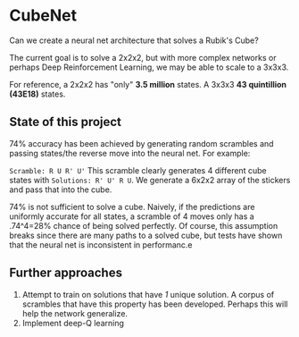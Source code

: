 # CubeNet

Can we create a neural net architecture that solves a Rubik's Cube?

The current goal is to solve a 2x2x2, but with more complex networks or perhaps Deep Reinforcement Learning, we
may be able to scale to a 3x3x3.

For reference, a 2x2x2 has "only" **3.5 million** states. A 3x3x3 **43 quintillion (43E18)** states.

## State of this project

74% accuracy has been achieved by generating random scrambles and passing states/the reverse move into
the neural net. For example:

`Scramble: R U R' U'` This scramble clearly generates 4 different cube states with
`Solutions: R' U' R U`. We generate a 6x2x2 array of the stickers and pass that
into the cube.

74% is not sufficient to solve a cube. Naively, if the predictions are uniformly accurate for all
states, a scramble of 4 moves only has a .74^4=28% chance of being solved perfectly. Of course,
this assumption breaks since there are many paths to a solved cube, but tests have shown
that the neural net is inconsistent in performanc.e

## Further approaches

1. Attempt to train on solutions that have *1* unique solution. A corpus of scrambles that have 
   this property has been developed. Perhaps this will help the network generalize.
2. Implement deep-Q learning
